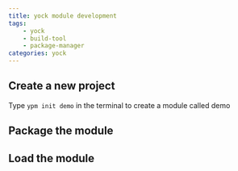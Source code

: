 ```yaml
---
title: yock module development
tags:
    - yock
    - build-tool
    - package-manager
categories: yock
---
```


## Create a new project

Type `ypm init demo` in the terminal to create a module called demo

## Package the module

## Load the module